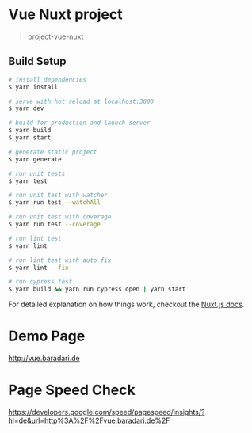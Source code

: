 # Vue Nuxt project

> project-vue-nuxt

## Build Setup

``` bash
# install dependencies
$ yarn install

# serve with hot reload at localhost:3000
$ yarn dev

# build for production and launch server
$ yarn build
$ yarn start

# generate static project
$ yarn generate

# run unit tests
$ yarn test

# run unit test with watcher
$ yarn run test --watchAll

# run unit test with coverage
$ yarn run test --coverage

# run lint test
$ yarn lint

# run lint test with auto fix
$ yarn lint --fix

# run cypress test
$ yarn build && yarn run cypress open | yarn start
```

For detailed explanation on how things work, checkout the [Nuxt.js docs](https://github.com/nuxt/nuxt.js).

# Demo Page
http://vue.baradari.de

# Page Speed Check
https://developers.google.com/speed/pagespeed/insights/?hl=de&url=http%3A%2F%2Fvue.baradari.de%2F
